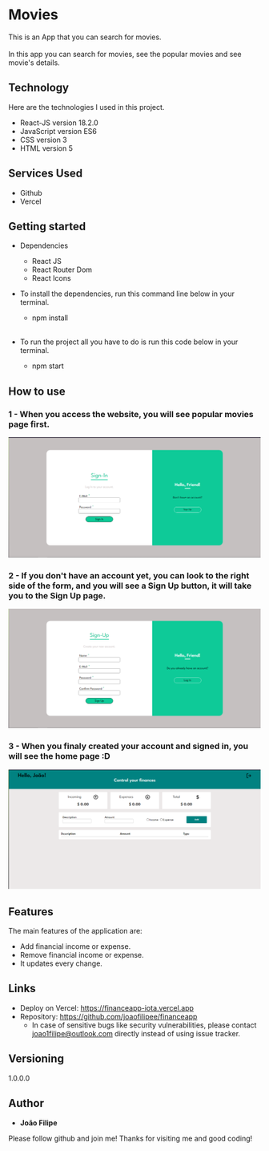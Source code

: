 

# Movies
This is an App that you can search for movies. 
<br /> <br />
In this app you can search for movies, see the popular movies and see movie's details.


## Technology 

Here are the technologies I used in this project.

* React-JS version  18.2.0
* JavaScript version ES6
* CSS version 3
* HTML version 5

## Services Used

* Github
* Vercel

## Getting started

* Dependencies
  - React JS
  - React Router Dom
  - React Icons

* To install the dependencies, run this command line below in your terminal.
  - npm install
  <br />
* To run the project all you have to do is run this code below in your terminal.
  - npm start

## How to use

### 1 - When you access the website, you will see popular movies page first.

![Sign In Page](https://github.com/joaofilipee/financeapp/blob/main/public/readme/signIn.png)

### 2 - If you don't have an account yet, you can look to the right side of the form, and you will see a Sign Up button, it will take you to the Sign Up page.

![Sign Up page](https://github.com/joaofilipee/financeapp/blob/main/public/readme/signUp.png)

### 3 - When you finaly created your account and signed in, you will see the home page :D

![Home Page](https://github.com/joaofilipee/financeapp/blob/main/public/readme/home.png)


## Features

The main features of the application are:
 - Add financial income or expense.
 - Remove financial income or expense.
 - It updates every change.

## Links
  - Deploy on Vercel: https://financeapp-iota.vercel.app
  - Repository: https://github.com/joaofilipee/financeapp
    - In case of sensitive bugs like security vulnerabilities, please contact
      joao1filipe@outlook.com directly instead of using issue tracker.

  ## Versioning

  1.0.0.0


  ## Author

  * **João Filipe** 

  Please follow github and join me!
  Thanks for visiting me and good coding!
